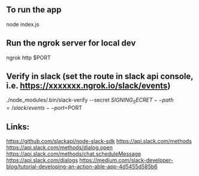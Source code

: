 ## To run the app
node index.js

## Run the ngrok server for local dev
ngrok http $PORT

## Verify in slack (set the route in slack api console, i.e. https://xxxxxxx.ngrok.io/slack/events)
./node_modules/.bin/slack-verify --secret $SIGNING_SECRET --path=/slack/events --port=$PORT

## Links:
https://github.com/slackapi/node-slack-sdk
https://api.slack.com/methods
https://api.slack.com/methods/dialog.open
https://api.slack.com/methods/chat.scheduleMessage
https://api.slack.com/dialogs
https://medium.com/slack-developer-blog/tutorial-developing-an-action-able-app-4d5455d585b6